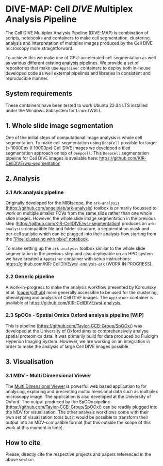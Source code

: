 # DIVE-MAP: Cell *DIVE* *M*ultiplex *A*nalysis *P*ipeline

The Cell DIVE Multiplex Analysis Pipeline (DIVE-MAP) is combination of scripts, notebooks and containers to make cell segmentation, clustering, analysis and interpretation of multiplex images produced by the Cell DIVE microscopy more straightforward.

To achieve this we make use of GPU-accelerated cell segmentation as well as various different existing analysis pipelines. We provide a set of repositories that make use `Apptainer` containers to deploy both in-house developed code as well external pipelines and libraries in consistent and reproducible manner.

## System requirements
These containers have been tested to work Ubuntu 22.04 LTS installed under the Windows Subsystem for Linux (WSL).


## 1. Whole slide image segmentation
One of the initial steps of computational image analysis is whole cell segmentation. To make cell segmentation using `DeepCell` possible for larger (> 10000px X 10000px) Cell DIVE images we developed a tiled segmentation approach on top of `Deepcell`. This `Deepcell` segmentation pipeline for Cell DIVE images is available here: https://github.com/KIR-CellDIVE/wsi-segmentation


## 2. Analysis
### 2.1 Ark analysis pipeline

Originally developed for the MIBIscope, the `ark-analysis` (https://github.com/angelolab/ark-analysis) toolbox is primarily focussed to work on multiple smaller FOVs from the same slide rather than one whole slide images. However, the whole slide image segmentation in the previous step (https://github.com/KIR-CellDIVE/wsi-segmentation) produces an `ark-analysis`-compatible file and folder structure, a segmentation mask and per-cell statistic which can be plugged into their analysis flow starting from the ["Pixel clustering with pixie" notebook](https://github.com/angelolab/ark-analysis#2-pixel-clustering-with-pixie).

To make setting up the `ark-analysis` toolbox similar to the whole slide segmentation in the previous step and also deployable on an HPC system we have created a `Apptainer` container with setup instructions: https://github.com/KIR-CellDIVE/wsi-analysis-ark (WORK IN PROGRESS).



### 2.2 Generic pipeline
A work-in-progress to make the analysis workflow presented by Korsunsky et al. ([paper](https://doi.org/10.1016%2Fj.medj.2022.05.002)/[github](https://github.com/immunogenomics/fibroblastatlas2022)) more generally accessible to be used for the clustering, phenotyping and analysis of Cell DIVE images. The `Apptainer` container  is available at https://github.com/KIR-CellDIVE/wsi-analysis.


### 2.3 SpOOx - Spatial Omics Oxford analysis pipeline [WIP]
This is pipeline (https://github.com/Taylor-CCB-Group/SpOOx/) was developed at the University of Oxford aims to comprehensively analyse spatial proteomics data. It was primarily build for data produced bu Fluidigm Hyperion Imaging System. However, we are working on an integration in order to make the analysis of large Cell DIVE images possible.





## 3. Visualisation
### 3.1 MDV - Multi Dimensional Viewer
The [Multi Dimensional Viewer](https://github.com/Taylor-CCB-Group/MDV) is powerful web based application to for analysing, exploring and presenting multidimensional data such as multiplex microscopy image. The application is also developed at the University of Oxford. The output produced by the SpOOx pipeline (https://github.com/Taylor-CCB-Group/SpOOx/) can be readily plugged into the MDV for visualisation. The other analysis workflows come with their own set of visualisation tools but it would be possible to transform their output into an MDV-compatible format (but this outside the scope of this work at this moment in time).



## How to cite
Please, directly cite the respective projects and papers referenced in the above section. 